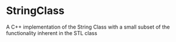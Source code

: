 # StringClass
A C++ implementation of the String Class with a small subset of the functionality inherent in the STL class
